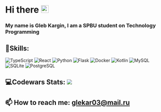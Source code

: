 <h1>Hi there <img src="https://github.com/blackcater/blackcater/raw/main/images/Hi.gif" height="24" alt=""/></h1>
<h3>My name is Gleb Kargin, I am a SPBU student on Technology Programming</h3>

<h2>👾Skills:</h2>
<p>
<img src="https://img.shields.io/badge/typescript-20214f?style=for-the-badge&logo=typescript&logoColor=white" alt="TypeScript">
<img src="https://img.shields.io/badge/react-20214f?style=for-the-badge&logo=react&logoColor=%2361DAFB" alt="React">
<img src="https://img.shields.io/badge/python-20214f?style=for-the-badge&logo=python&logoColor=ffdd54" alt="Python">
<img src="https://img.shields.io/badge/flask-20214f.svg?style=for-the-badge&logo=flask" alt="Flask">
<img src="https://img.shields.io/badge/docker-20214f.svg?style=for-the-badge&logo=docker&logoColor=white" alt="Docker">
<img src="https://img.shields.io/badge/kotlin-20214f.svg?style=for-the-badge&logo=kotlin" alt="Kotlin">
<img src="https://img.shields.io/badge/mysql-20214f.svg?style=for-the-badge&logo=mysql&logoColor=white" alt="MySQL">
<img src="https://img.shields.io/badge/sqlite-20214f.svg?style=for-the-badge&logo=sqlite&logoColor=white" alt="SQLite">
<img src="https://img.shields.io/badge/postgres-20214f?style=for-the-badge&logo=postgresql&logoColor=white" alt="PostgreSQL">
</p>

<h2>💻Codewars Stats: <img src="https://www.codewars.com/users/Belgrak/badges/small"></h3>

<h2>📫 How to reach me: <a href=mailto:glekar03@mail.ru>glekar03@mail.ru</a></h2>

<p><img align="left" src="https://github-readme-stats.vercel.app/api?username=Belgrak&count_private=true&show_icons=true&theme=buefy" alt=""></p>
<p><img src="https://github-readme-stats.vercel.app/api/top-langs/?username=Belgrak&layout=compact&theme=buefy&langs_count=10" alt=""></p>

<!--
**Belgrak/Belgrak** is a ✨ _special_ ✨ repository because its `README.md` (this file) appears on your GitHub profile.

Here are some ideas to get you started:

- 🔭 I’m currently working on ...
- 🌱 I’m currently learning ...
- 👯 I’m looking to collaborate on ...
- 🤔 I’m looking for help with ...
- 💬 Ask me about ...
- 📫 How to reach me: ...
- 😄 Pronouns: ...
- ⚡ Fun fact: ...
-->
